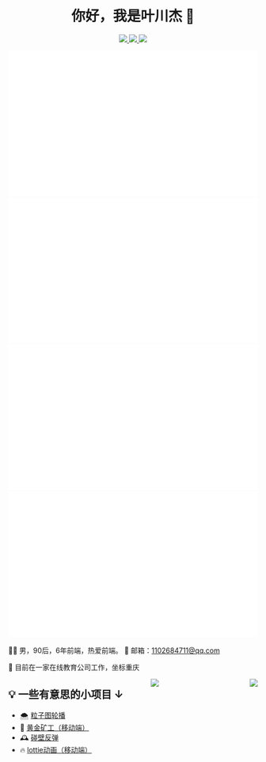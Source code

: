 <h1 align="center">你好，我是叶川杰 👋</h1>

<p align="center">
    <a href="https://github.com/Yechuanjie">
        <img src="https://img.shields.io/github/stars/Yechuanjie?affiliations=OWNER&color=%23ffe411&label=github%20stars&logo=github&logoColor=%23fffFF&style=flat" />
    </a>
    <a href="https://juejin.cn/user/888061123892040">
        <img src="https://img.shields.io/badge/%E6%8E%98%E9%87%91-%E6%96%B0%E6%89%8B%E4%BD%9C%E8%80%85-%231e80ff" />
    </a>
    <a href="http://yechuanjie.com/">
        <img src="https://img.shields.io/badge/%E4%B8%AA%E4%BA%BA%E7%BD%91%E7%AB%99-blog-%23F5EB4B" />
    </a>
</p>

<div align="center">
    <a href="https://github.com/jstrieb/github-stats#gh-dark-mode-only">
        <img src="https://github.com/Yechuanjie/github-stats/blob/master/generated/overview.svg#gh-dark-mode-only" />
        <img src="https://github.com/Yechuanjie/github-stats/blob/master/generated/languages.svg#gh-dark-mode-only" />
    </a>
    <a href="https://github.com/jstrieb/github-stats#gh-light-mode-only">
        <img src="https://github.com/Yechuanjie/github-stats/blob/master/generated/overview.svg#gh-dark-mode-only#gh-light-mode-only" />
        <img src="https://github.com/Yechuanjie/github-stats/blob/master/generated/languages.svg#gh-dark-mode-only#gh-light-mode-only" />
    </a>
</div>

👨‍💻 男，90后，6年前端，热爱前端。 📧 邮箱：1102684711@qq.com

🏢 目前在一家在线教育公司工作，坐标重庆

<img align="right" src="http://assets.lxqnsys.com/WechatIMG875%20%284%29.png" />

<img align="right"  src="http://assets.lxqnsys.com/%E5%8D%83%E5%BA%93%E7%BD%91_%E7%BC%96%E7%A8%8B%E7%A8%8B%E5%BA%8F%E5%91%98%E5%86%99%E4%BB%A3%E7%A0%81%E4%BA%BA%E7%89%A9_%E5%85%83%E7%B4%A0%E7%BC%96%E5%8F%B713134110.png" width="200" />

<h2>💡 一些有意思的小项目 ↓</h2>

<ul>
    
<li>🌨️ <a href="https://yechuanjie.com/project_index/#/mapswiper?id=2&name=%E7%B2%92%E5%AD%90%E5%9B%BE%E8%BD%AE%E6%92%AD">粒子图轮播</a></li>
    
<li>🔨 <a href="https://yechuanjie.com/goldman/">黄金矿工（移动端）</a></li>

<li>🕰️ <a href="https://yechuanjie.com/project_index/#/bumping?id=1&name=%E7%A2%B0%E5%A3%81%E5%8F%8D%E5%BC%B9">碰壁反弹</a></li>

<li>🔥 <a href="https://yechuanjie.com/lottie_demo/#/">lottie动画（移动端）</a></li>
  
</ul>
 

